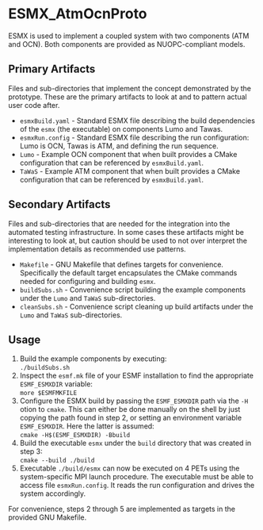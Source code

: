 # ESMX_AtmOcnProto

ESMX is used to implement a coupled system with two components (ATM and OCN). Both components are provided as NUOPC-compliant models. 

## Primary Artifacts

Files and sub-directories that implement the concept demonstrated by the prototype. These are the primary artifacts to look at and to pattern actual user code after.

- `esmxBuild.yaml`  - Standard ESMX file describing the build dependencies of the `esmx` (the executable) on components Lumo and Tawas.
- `esmxRun.config`  - Standard ESMX file describing the run configuration: Lumo is OCN, Tawas is ATM, and defining the run sequence.
- `Lumo`            - Example OCN component that when built provides a CMake configuration that can be referenced by `esmxBuild.yaml`.
- `TaWaS`           - Example ATM component that when built provides a CMake configuration that can be referenced by `esmxBuild.yaml`.

## Secondary Artifacts

Files and sub-directories that are needed for the integration into the automated testing infrastructure. In some cases these artifacts might be interesting to look at, but caution should be used to not over interpret the implementation details as recommended use patterns.

- `Makefile`        - GNU Makefile that defines targets for convenience. Specifically the default target encapsulates the CMake commands needed for configuring and building `esmx`.
- `buildSubs.sh`    - Convenience script building the example components under the `Lumo` and `TaWaS` sub-directories.
- `cleanSubs.sh`    - Convenience script cleaning up build artifacts under the `Lumo` and `TaWaS` sub-directories.

## Usage

1. Build the example components by executing:<br>
   `./buildSubs.sh`
2. Inspect the `esmf.mk` file of your ESMF installation to find the appropriate `ESMF_ESMXDIR` variable:<br>
   `more $ESMFMKFILE`
3. Configure the ESMX build by passing the `ESMF_ESMXDIR` path via the `-H` otion to `cmake`. This can either be done manually on the shell by just copying the path found in step 2, or setting an environment variable `ESMF_ESMXDIR`. Here the latter is assumed:<br>
   `cmake -H$(ESMF_ESMXDIR) -Bbuild`
4. Build the executable `esmx` under the `build` directory that was created in step 3:<br>
   `cmake --build ./build`
5. Executable `./build/esmx` can now be executed on 4 PETs using the system-specific MPI launch procedure. The executable must be able to access file `esmxRun.config`. It reads the run configuration and drives the system accordingly.

For convenience, steps 2 through 5 are implemented as targets in the provided GNU Makefile.
